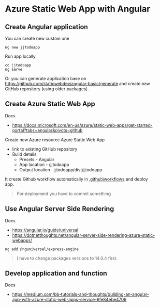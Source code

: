 # Azure Static Web App with Angular

## Create Angular application

You can create new custom one

```
ng new jjtodoapp
```

Run app locally

```
cd jjtodoapp
ng serve
```

Or you can generate application base on https://github.com/staticwebdev/angular-basic/generate and create new GitHub repository (using older packages).

## Create Azure Static Web App

Docs
- https://docs.microsoft.com/en-us/azure/static-web-apps/get-started-portal?tabs=angular&pivots=github

Create new Azure resource Azure Static Web App
- link to existing GitHub repository
- Build details
    - Presets - Angular
    - App location - /jjtodoapp
    - Output location - jjtodoapp/dist/jjtodoapp

It create Github workflow automatically in [.github\workflows](\.github\workflows) and deploy app. 
> For deployment you have to commit something

## Use Angular Server Side Rendering

Docs
- https://angular.io/guide/universal
- https://dotnetthoughts.net/angular-server-side-rendering-azure-static-webapps/

```
ng add @nguniversal/express-engine
```
> I have to change packages versions to 14.0.4 first.

## Develop application and function

Docs
- https://medium.com/bb-tutorials-and-thoughts/building-an-angular-app-with-azure-static-web-apps-service-8fe84ebe4709

